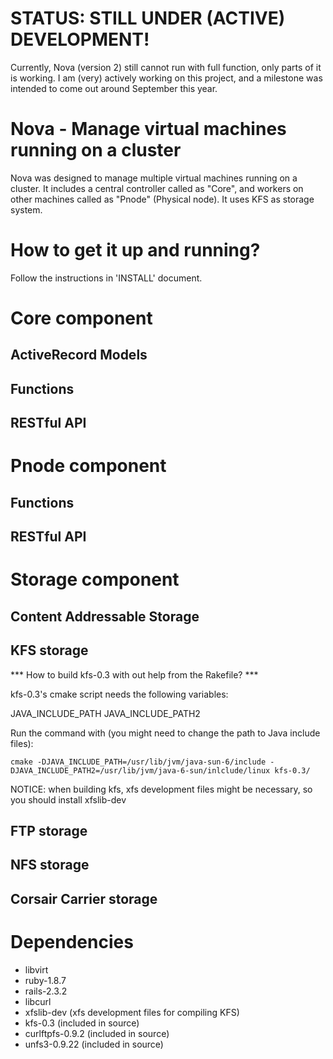 STATUS: STILL UNDER (ACTIVE) DEVELOPMENT!
=========================================
Currently, Nova (version 2) still cannot run with full function, only parts of it is working.
I am (very) actively working on this project, and a milestone was intended to come out around September this year.


Nova - Manage virtual machines running on a cluster
===================================================

Nova was designed to manage multiple virtual machines running on a cluster.
It includes a central controller called as "Core", and workers on other
machines called as "Pnode" (Physical node). It uses KFS as storage system.



How to get it up and running?
=============================
Follow the instructions in 'INSTALL' document.


Core component
==============


ActiveRecord Models
-------------------


Functions
---------


RESTful API
-----------





Pnode component
===============




Functions
---------


RESTful API
-----------



Storage component
=================


Content Addressable Storage
---------------------------


KFS storage
-----------

*** How to build kfs-0.3 with out help from the Rakefile? ***

kfs-0.3's cmake script needs the following variables:

JAVA_INCLUDE_PATH
JAVA_INCLUDE_PATH2

Run the command with (you might need to change the path to Java include files):

    cmake -DJAVA_INCLUDE_PATH=/usr/lib/jvm/java-sun-6/include -DJAVA_INCLUDE_PATH2=/usr/lib/jvm/java-6-sun/inlclude/linux kfs-0.3/

NOTICE: when building kfs, xfs development files might be necessary, so you should install xfslib-dev

FTP storage
-----------

NFS storage
-----------

Corsair Carrier storage
-----------------------

Dependencies
============

+ libvirt
+ ruby-1.8.7
+ rails-2.3.2
+ libcurl
+ xfslib-dev (xfs development files for compiling KFS)
+ kfs-0.3 (included in source)
+ curlftpfs-0.9.2 (included in source)
+ unfs3-0.9.22 (included in source)

